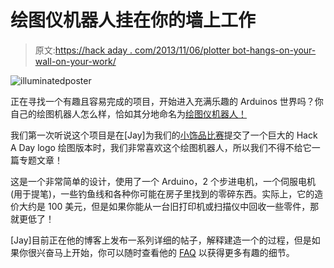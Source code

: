 # 绘图仪机器人挂在你的墙上工作

> 原文:[https://hack aday . com/2013/11/06/plotter bot-hangs-on-your-wall-on-your-work/](https://hackaday.com/2013/11/06/plotterbot-hangs-on-your-wall-to-work/)

![illuminatedposter](../Images/407ebf8c196017508b25fa8d41f3d7bc.png)

正在寻找一个有趣且容易完成的项目，开始进入充满乐趣的 Arduinos 世界吗？你自己的绘图机器人怎么样，恰如其分地命名为[绘图仪机器人！](http://plotterbot.com/2013/10/building-a-plotterbot-arduino-drawing-robot-an-overview/)

我们第一次听说这个项目是在[Jay]为我们的[小饰品比赛](http://hackaday.com/2013/11/01/trinket-contest-update-5/)提交了一个巨大的 Hack A Day logo 绘图版本时，我们非常喜欢这个绘图机器人，所以我们不得不给它一篇专题文章！

这是一个非常简单的设计，使用了一个 Arduino，2 个步进电机，一个伺服电机(用于提笔)，一些钓鱼线和各种你可能在房子里找到的零碎东西。实际上，它的造价大约是 100 美元，但是如果你能从一台旧打印机或扫描仪中回收一些零件，那就更低了！

[Jay]目前正在他的博客上发布一系列详细的帖子，解释建造一个的过程，但是如果你很兴奋马上开始，你可以随时查看他的 [FAQ](http://plotterbot.com/2013/09/plotterbot-frequently-asked-questions/) 以获得更多有趣的细节。